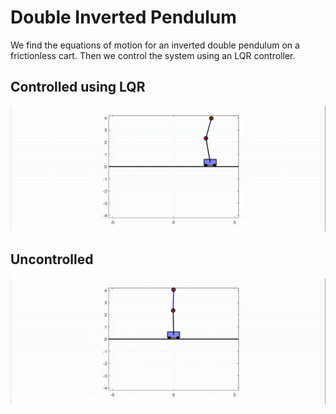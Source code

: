 # Double Inverted Pendulum
We find the equations of motion for an inverted double pendulum on a frictionless cart. Then we control the system using an LQR controller.

## Controlled using LQR
![](LQR.gif)

## Uncontrolled
![](FREE.gif)